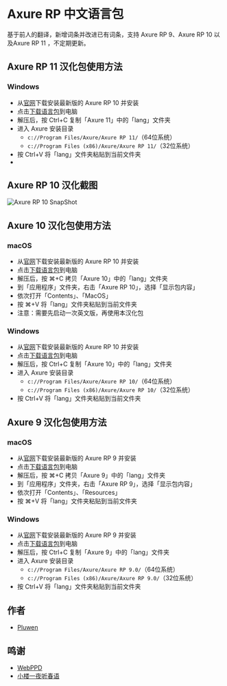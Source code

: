 # Axure RP 中文语言包
基于前人的翻译，新增词条并改进已有词条，支持 Axure RP 9、Axure RP 10 以及Axure RP 11 ，不定期更新。

## Axure RP 11 汉化包使用方法


### Windows
* 从[官网](https://d3uii9pxdigrx1.cloudfront.net/AxureRP-Setup-Beta.exe)下载安装最新版的 Axure RP 10 并安装
* 点击[下载语言包](https://github.com/axuew/axure-cn/archive/refs/tags/V1.0.zip)到电脑
* 解压后，按 Ctrl+C 复制「Axure 11」中的「lang」文件夹
* 进入 Axure 安装目录
  * ``c://Program Files/Axure/Axure RP 11/``（64位系统）
  * ``c://Program Files (x86)/Axure/Axure RP 11/``（32位系统）
* 按 Ctrl+V 将「lang」文件夹粘贴到当前文件夹
* 
## Axure RP 10 汉化截图
![Axure RP 10 SnapShot](https://raw.githubusercontent.com/pluwen/axure-cn/master/snapshot/axure10.png)

## Axure 10 汉化包使用方法

### macOS
* 从[官网](https://axure.cachefly.net/AxureRP-Setup.dmg)下载安装最新版的 Axure RP 10 并安装
* 点击[下载语言包](https://github.com/pluwen/axure-cn/archive/master.zip)到电脑
* 解压后，按 ⌘+C 拷贝「Axure 10」中的「lang」文件夹
* 到「应用程序」文件夹，右击「Axure RP 10」，选择「显示包内容」
* 依次打开「Contents」、「MacOS」
* 按 ⌘+V 将「lang」文件夹粘贴到当前文件夹
* 注意：需要先启动一次英文版，再使用本汉化包

### Windows
* 从[官网](https://axure.cachefly.net/AxureRP-Setup.exe)下载安装最新版的 Axure RP 10 并安装
* 点击[下载语言包](https://github.com/pluwen/axure-cn/archive/master.zip)到电脑
* 解压后，按 Ctrl+C 复制「Axure 10」中的「lang」文件夹
* 进入 Axure 安装目录
  * ``c://Program Files/Axure/Axure RP 10/``（64位系统）
  * ``c://Program Files (x86)/Axure/Axure RP 10/``（32位系统）
* 按 Ctrl+V 将「lang」文件夹粘贴到当前文件夹

## Axure 9 汉化包使用方法

### macOS
* 从[官网](https://www.axure.com/)下载安装最新版的 Axure RP 9 并安装
* 点击[下载语言包](https://github.com/pluwen/axure-cn/archive/master.zip)到电脑
* 解压后，按 ⌘+C 拷贝「Axure 9」中的「lang」文件夹
* 到「应用程序」文件夹，右击「Axure RP 9」，选择「显示包内容」
* 依次打开「Contents」、「Resources」
* 按 ⌘+V 将「lang」文件夹粘贴到当前文件夹

### Windows
* 从[官网](https://www.axure.com/)下载安装最新版的 Axure RP 9 并安装
* 点击[下载语言包](https://github.com/pluwen/axure-cn/archive/master.zip)到电脑
* 解压后，按 Ctrl+C 复制「Axure 9」中的「lang」文件夹
* 进入 Axure 安装目录
  * ``c://Program Files/Axure/Axure RP 9.0/``（64位系统）
  * ``c://Program Files (x86)/Axure/Axure RP 9.0/``（32位系统）
* 按 Ctrl+V 将「lang」文件夹粘贴到当前文件夹

## 作者
* [Pluwen](https://twitter.com/pluwen)

## 鸣谢
* [WebPPD](http://www.axure.org/axure10)
* [小楼一夜听春语](http://www.chanpinban.com)
